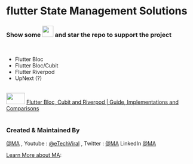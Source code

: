 # flutter State Management Solutions

### Show some  <img src="https://github.githubassets.com/images/icons/emoji/unicode/2764.png" width="30" height="30" />   and star the repo to support the project

 <br/>

- Flutter Bloc
- Flutter Bloc/Cubit
- Flutter Riverpod
- UpNext (?)

<br />
<img src="https://user-images.githubusercontent.com/10207753/84770526-2589fa00-aff1-11ea-83bf-f1255b9371ac.jpg" width="50" height="30" />
<a href="https://youtu.be/WgNgaDykkNY">Flutter Bloc, Cubit and Riverpod | Guide, Implementations and Comparisons</a>
<br/>
<br />





### Created & Maintained By

[@MA](https://github.com/amirk3321) , Youtube : [@eTechViral](https://www.youtube.com/channel/UCO6gMNHYhRqyzbskNh4gG_A) , Twitter  : [@MA](https://www.instagram.com/m.amir.k.official/) LinkedIn [@MA](https://www.linkedin.com/in/muhammad-aamir-119542b3/)

[Learn More about MA](https://mamirk.com):

